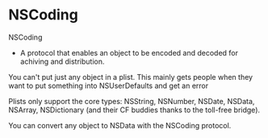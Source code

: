 # NSCoding

NSCoding 

- A protocol that enables an object to be encoded and decoded for achiving and distribution.

You can't put just any object in a plist. This mainly gets people when they want to put something into NSUserDefaults and get an error 

Plists only support the core types: NSString, NSNumber, NSDate, NSData, NSArray, NSDictionary (and their CF buddies thanks to the toll-free bridge). 

You can convert any object to NSData with the NSCoding protocol.
